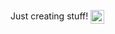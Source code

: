 <!-- <h1 align="left">Hi! 👋</h1> -->

<!-- ### About me -->


 Just creating stuff! 
<img align="center" alt="Reactjs" width="22px"  src="https://reactnative.dev/img/header_logo.svg"/>



<!--
<div align="left">
  <img height="150em" src="https://github-readme-stats.vercel.app/api?username=lxcvz&show_icons=true&theme=dracula&include_all_commits=true&count_private=true"/>
<!--   <img height="150em" src="https://github-readme-stats.vercel.app/api/top-langs/?username=lxcvz&layout=compact&langs_count=7&theme=dracula"/> -->
</div>

<!-- ### Techs and tools -->
<!-- <img align="left" alt="Reactjs" width="22px"  src="https://reactnative.dev/img/header_logo.svg"/>
<img align="left" alt="Nextjs" width="22px" src="https://cdn.jsdelivr.net/gh/devicons/devicon/icons/nextjs/nextjs-original.svg" />
<img align="left" alt="Typescript" width="22px" src="https://cdn.jsdelivr.net/gh/devicons/devicon/icons/typescript/typescript-original.svg" style="padding-right:10px;" />
<img align="left" alt="Node.js" width="22px" src="https://cdn.jsdelivr.net/gh/devicons/devicon/icons/nodejs/nodejs-original.svg" style="padding-right:10px;" /> -->


<!-- <br/>

### Contact

<a href="https://www.linkedin.com/in/lucas-mateus-770219198/" target="_blank">
  <img align="left" alt="Lucas's Linkedin" width="22px" src="https://edent.github.io/SuperTinyIcons/images/svg/linkedin.svg" />
</a>
<a href="https://discordapp.com/users/467094871065231381" target="_blank">
  <img align="left" alt="Lucas's Discord" width="22px" src="https://edent.github.io/SuperTinyIcons/images/svg/discord.svg" />
</a>
<a href="mailto:lucas-mateus.dc@hotmail.com">
  <img align="left" alt="Lucas | Email" width="22px" src="https://edent.github.io/SuperTinyIcons/images/svg/outlook.svg" />
</a> -->


